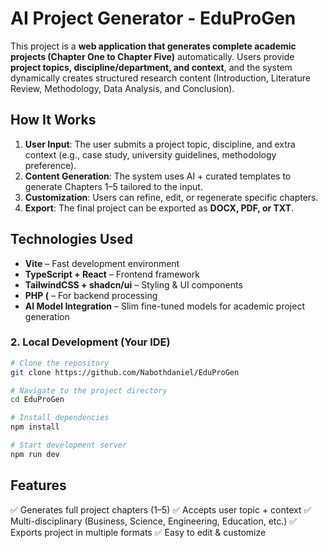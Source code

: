 
# AI Project Generator - EduProGen


This project is a **web application that generates complete academic projects (Chapter One to Chapter Five)** automatically. Users provide **project topics, discipline/department, and context**, and the system dynamically creates structured research content (Introduction, Literature Review, Methodology, Data Analysis, and Conclusion).

## How It Works

1. **User Input**: The user submits a project topic, discipline, and extra context (e.g., case study, university guidelines, methodology preference).
2. **Content Generation**: The system uses AI + curated templates to generate Chapters 1–5 tailored to the input.
3. **Customization**: Users can refine, edit, or regenerate specific chapters.
4. **Export**: The final project can be exported as **DOCX, PDF, or TXT**.

## Technologies Used

* **Vite** – Fast development environment
* **TypeScript + React** – Frontend framework
* **TailwindCSS + shadcn/ui** – Styling & UI components
* **PHP (** – For backend processing 
* **AI Model Integration** – Slim fine-tuned models for academic project generation



### 2. Local Development (Your IDE)

```sh
# Clone the repository
git clone https://github.com/Nabothdaniel/EduProGen

# Navigate to the project directory
cd EduProGen

# Install dependencies
npm install

# Start development server
npm run dev
```


## Features

✅ Generates full project chapters (1–5)
✅ Accepts user topic + context
✅ Multi-disciplinary (Business, Science, Engineering, Education, etc.)
✅ Exports project in multiple formats
✅ Easy to edit & customize

